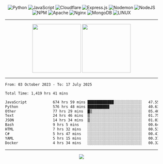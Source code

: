 <div align="center">
  
![Python](https://img.shields.io/badge/python-3670A0?style=for-the-badge&logo=python&logoColor=ffdd54) ![JavaScript](https://img.shields.io/badge/javascript-%23323330.svg?style=for-the-badge&logo=javascript&logoColor=%23F7DF1E) ![Cloudflare](https://img.shields.io/badge/Cloudflare-F38020?style=for-the-badge&logo=Cloudflare&logoColor=white) ![Express.js](https://img.shields.io/badge/express.js-%23404d59.svg?style=for-the-badge&logo=express&logoColor=%2361DAFB) ![Nodemon](https://img.shields.io/badge/NODEMON-%23323330.svg?style=for-the-badge&logo=nodemon&logoColor=%BBDEAD) ![NodeJS](https://img.shields.io/badge/node.js-6DA55F?style=for-the-badge&logo=node.js&logoColor=white) ![NPM](https://img.shields.io/badge/NPM-%23CB3837.svg?style=for-the-badge&logo=npm&logoColor=white) ![Apache](https://img.shields.io/badge/apache-%23D42029.svg?style=for-the-badge&logo=apache&logoColor=white) ![Nginx](https://img.shields.io/badge/nginx-%23009639.svg?style=for-the-badge&logo=nginx&logoColor=white) ![MongoDB](https://img.shields.io/badge/MongoDB-%234ea94b.svg?style=for-the-badge&logo=mongodb&logoColor=white) ![LINUX](https://img.shields.io/badge/Linux-FCC624?style=for-the-badge&logo=linux&logoColor=black)

---


<img src="https://github-readme-streak-stats.herokuapp.com/?user=anotherrandomonline&theme=react" height="160"/>
  
<img src="https://github-readme-stats.vercel.app/api?username=anotherrandomonline&show_icons=true&include_all_commits=true&theme=react" height="160"/>
</div>

---

<!--START_SECTION:waka-->

```txt
From: 03 October 2023 - To: 17 July 2025

Total Time: 1,419 hrs 41 mins

JavaScript            674 hrs 59 mins ████████████░░░░░░░░░░░░░   47.55 %
Python                576 hrs 48 mins ██████████░░░░░░░░░░░░░░░   40.63 %
Other                 77 hrs 29 mins  █▒░░░░░░░░░░░░░░░░░░░░░░░   05.46 %
Text                  24 hrs 46 mins  ▒░░░░░░░░░░░░░░░░░░░░░░░░   01.75 %
JSON                  14 hrs 34 mins  ▒░░░░░░░░░░░░░░░░░░░░░░░░   01.03 %
Bash                  9 hrs 5 mins    ░░░░░░░░░░░░░░░░░░░░░░░░░   00.64 %
HTML                  7 hrs 32 mins   ░░░░░░░░░░░░░░░░░░░░░░░░░   00.53 %
C#                    5 hrs 47 mins   ░░░░░░░░░░░░░░░░░░░░░░░░░   00.41 %
YAML                  5 hrs 15 mins   ░░░░░░░░░░░░░░░░░░░░░░░░░   00.37 %
Docker                4 hrs 34 mins   ░░░░░░░░░░░░░░░░░░░░░░░░░   00.32 %
```

<!--END_SECTION:waka-->

---

<div align="center">
  
![](https://github-profile-trophy.vercel.app/?username=anotherrandomonline&theme=darkhub&no-frame=true&no-bg=true&margin-w=4)

</div>
